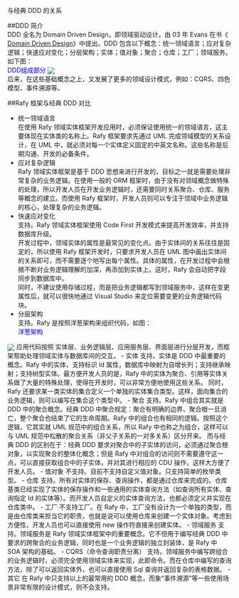 ﻿与经典 DDD 的关系  

##DDD 简介  
DDD 全名为 Domain Driven Design，即领域驱动设计。由 03 年 Evans 在书《  
[Domain Driven Design](http://book.douban.com/subject/1418618/)》中提出。DDD 包含以下概念：统一领域语言；应对复杂逻辑；快速应对变化；分层架构；实体；值对象；聚合；仓库；工厂；领域服务。如下图：  
<font color = 'blue' > DDD组成部分 </font> 
<img src = \..\images\DDD组成部分.png  align = center />   
后来，在这些基础概念之上，又发展了更多的领域设计模式，例如：CQRS、四色模型、事件溯源等。  

##Rafy 框架与经典 DDD 对比  
 - 统一领域语言  
在使用 Rafy 领域实体框架开发应用时，必须保证使用统一的领域语言，这主要体现在实体类的名称上。Rafy 框架要求先通过 UML 完成领域模型的关系设计，在 UML 中，就必须对每一个实体定义固定的中英文名称。这些名称是后期沟通、开发的必备条件。  
 - 应对复杂逻辑  
Rafy 领域实体框架是基于 DDD 思想来进行开发的，目标之一就是需要处理非常复杂的业务逻辑。在使用一般的 ORM 框架时，由于没有对领域概念做特殊的处理，所以开发人员在开发业务逻辑时，还需要同时关系聚合、仓库、服务等概念的建立。而使用 Rafy 框架时，开发人员则可以专注于领域中业务逻辑的核心，处理复杂的业务逻辑。  
 - 快速应对变化  
支持。Rafy 领域实体框架使用 Code First 开发模式来提高开发效率，并支持数据库升级。  
开发过程中，领域实体的属性是最常见的变化点。由于实体间的关系往往是固定的，所以使用 Rafy 框架开发时，只要求开发人员在 UML 图中画出实体间的关系即可，而不需要逐个地写出每个属性。具体的属性，在开发过程中会根据不断对业务逻辑理解的加深，再添加到实体上。这时，Rafy 会自动把字段同步到数据库中。  
同时，不建议使用存储过程，而是把业务逻辑都写到领域服务中，这样在变更属性后，就可以很快地通过 Visual Studio 来定位需要变更的业务逻辑代码块。  
 - 分层架构  
支持。Rafy 是按照洋葱架构来组织代码，如图：  
<font color = 'blue' > 洋葱架构 </font> 
<img src = \..\images\洋葱架构.png  align = center />   
应用代码按照 实体层、业务逻辑层、应用服务层、界面层进行分层开发，而框架帮助处理领域实体与数据库间的交互。  
 - 实体  
支持。实体是 DDD 中最重要的概念。Rafy 中的实体，支持标识 Id 属性，数据库中映射为自增长列；支持继承映射；支持树型实体。最方便开发人员的是，Rafy 中的实体为聚合、引用等实体关系做了大量的特殊处理，使得在开发时，可以非常方便地使用这些关系。  
同时，Rafy 还要求某一类实体的集合定义一个单独的实体集合类型。这样，面向集合的业务逻辑，则可以编写在集合这个类型中。  
 - 聚合  
支持。Rafy 中组合其实就是 DDD 中的聚合概念。经典 DDD 中聚合规定：聚合有明确的边界、聚合根一旦消亡，整个聚合也结束了它的生命周期。Rafy 中的组合也有相同的逻辑。按照这个逻辑，它其实就 UML 规范中的组合关系，所以 Rafy 中也称之为组合，这样可以与 UML 规范中松散的聚合关系（非父子关系的一对多关系）区分开来。  
而与经典 DDD 的区别在于：经典 DDD 要求对聚合中的子实体的访问，必须通过聚合根对象，以实现聚合的整体化概念；但是 Rafy 中对组合的访问则不需要遵守这一点，可以直接获取组合中的子实体，并对其进行相应的 CDU 操作，这样大方便了开发人员。  
 - 值对象  
不支持。目前不支持自定义值对象。只支持简单的枚举类型。  
 - 仓库  
支持。所有对实体的保存、查询操作，都是通过仓库来完成的。仓库基类已经实现了实体的保存操作和一些通用的实体查询方法（如查询所有实体、查询指定 Id 的实体等）。而开发人员自定义的实体查询方法，也都必须定义并实现在仓库类中。  
 - 工厂  
不支持工厂。在 Rafy 中，工厂没有设计为一个单独的类型，而是由仓库类来担当它的职责，也就是说可以使用仓库来创建一个实体对象。考虑到方便性，开发人员也可以直接使用 new 操作符直接来创建实体。  
 - 领域服务  
支持。领域服务是 Rafy 领域实体框架中的重要概念。它不但用于编写经典 DDD 中要求的跨聚合的业务逻辑，同时也是一个业务逻辑的独立封装体，是 Rafy 中 SOA 架构的基础。  
 - CQRS（命令查询职责分离）  
支持。领域服务中编写跨组合的业务逻辑时，必须完全使用领域实体来实现，此即命令。而在仓库中编写的查询方法，除了可以返回实体外，也可以直接使用 Sql 查询并返回复杂的表格数据。  
 - 其它  
在 Rafy 中只支持以上的最常用的 DDD 概念，而象“事件溯源”等一些使用场景非常有限的设计模式，则不会支持。  
